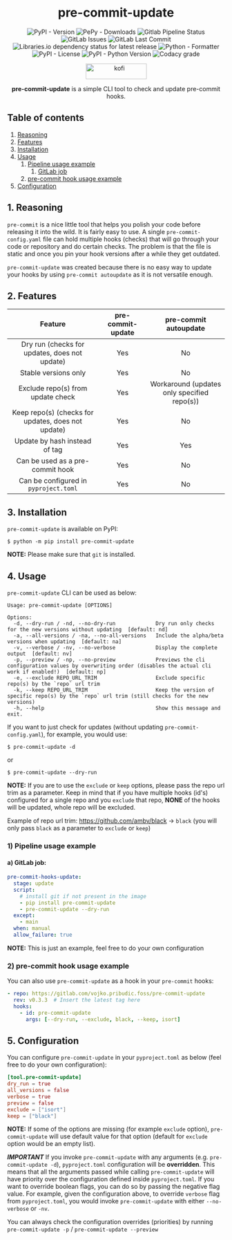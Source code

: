 <div align="center"><h1>pre-commit-update</h1>

![PyPI - Version](https://img.shields.io/pypi/v/pre-commit-update)
![PePy - Downloads](https://pepy.tech/badge/pre-commit-update)
![Gitlab Pipeline Status](https://img.shields.io/gitlab/pipeline-status/vojko.pribudic.foss%2Fpre-commit-update?branch=main&label=pipeline)
![GitLab Issues](https://img.shields.io/gitlab/issues/open/vojko.pribudic.foss%2Fpre-commit-update)
![GitLab Last Commit](https://img.shields.io/gitlab/last-commit/vojko.pribudic.foss%2Fpre-commit-update)
![Libraries.io dependency status for latest release](https://img.shields.io/librariesio/release/pypi/pre-commit-update)
![Python - Formatter](https://img.shields.io/badge/code%20style-black-black)
![PyPI - License](https://img.shields.io/pypi/l/pre-commit-update?color=%23333333)
![PyPI - Python Version](https://img.shields.io/pypi/pyversions/pre-commit-update)
![Codacy grade](https://app.codacy.com/project/badge/Grade/e727532ea95341b18ffd963e77605c2b)
</div>
<div align="center">
<a href="https://ko-fi.com/H2H8WN45E" target="_blank"><img alt="kofi" src="https://i.imgur.com/wdSRlJB.png" width="141" height="36"></a>

<strong>pre-commit-update</strong> is a simple CLI tool to check and update pre-commit hooks.
</div>

## Table of contents

1. [ Reasoning ](#1-reasoning)
2. [ Features ](#2-features)
3. [ Installation ](#3-installation)
4. [ Usage ](#4-usage)
    1. [ Pipeline usage example ](#1-pipeline-usage-example)
       1. [ GitLab job ](#a-gitlab-job)
    2. [ pre-commit hook usage example ](#2-pre-commit-hook-usage-example)
5. [ Configuration ](#5-configuration)

## 1. Reasoning

`pre-commit` is a nice little tool that helps you polish your code before releasing it into the wild.
It is fairly easy to use. A single `pre-commit-config.yaml` file can hold multiple hooks (checks) that will go through
your code or repository and do certain checks. The problem is that the file is static and once you pin your hook versions
after a while they get outdated.

`pre-commit-update` was created because there is no easy way to update your hooks by using
`pre-commit autoupdate` as it is not versatile enough.


## 2. Features

|                      Feature                       | pre-commit-update |            pre-commit autoupdate            |
|:--------------------------------------------------:|:-----------------:|:-------------------------------------------:|
|   Dry run (checks for updates, does not update)    |        Yes        |                     No                      |
|                Stable versions only                |        Yes        |                     No                      |
|         Exclude repo(s) from update check          |        Yes        | Workaround (updates only specified repo(s)) |
| Keep repo(s) (checks for updates, does not update) |        Yes        |                     No                      |
|           Update by hash instead of tag            |        Yes        |                     Yes                     |
|          Can be used as a pre-commit hook          |        Yes        |                     No                      |
|       Can be configured in `pyproject.toml`        |        Yes        |                     No                      |


## 3. Installation

`pre-commit-update` is available on PyPI:
```console 
$ python -m pip install pre-commit-update
```

**NOTE:** Please make sure that `git` is installed.


## 4. Usage

`pre-commit-update` CLI can be used as below:

```console
Usage: pre-commit-update [OPTIONS]

Options:
  -d, --dry-run / -nd, --no-dry-run             Dry run only checks for the new versions without updating  [default: nd]
  -a, --all-versions / -na, --no-all-versions   Include the alpha/beta versions when updating  [default: na]
  -v, --verbose / -nv, --no-verbose             Display the complete output  [default: nv]
  -p, --preview / -np, --no-preview             Previews the cli configuration values by overwriting order (disables the actual cli work if enabled!)  [default: np]
  -e, --exclude REPO_URL_TRIM                   Exclude specific repo(s) by the `repo` url trim
  -k, --keep REPO_URL_TRIM                      Keep the version of specific repo(s) by the `repo` url trim (still checks for the new versions)
  -h, --help                                    Show this message and exit.
```

If you want to just check for updates (without updating `pre-commit-config.yaml`), for example, you would use:
```console
$ pre-commit-update -d
```
or
```console
$ pre-commit-update --dry-run
```

**NOTE:** If you are to use the `exclude` or `keep` options, please pass the repo url trim as a parameter.
Keep in mind that if you have multiple hooks (id's) configured for a single repo and you `exclude` that repo,
**NONE** of the hooks will be updated, whole repo will be excluded.

Example of repo url trim: https://github.com/ambv/black -> `black` (you will only pass `black` as a parameter to
`exclude` or `keep`)

### 1) Pipeline usage example
#### a) GitLab job:

```yaml
pre-commit-hooks-update:
  stage: update
  script:
    # install git if not present in the image
    - pip install pre-commit-update
    - pre-commit-update --dry-run
  except:
    - main
  when: manual
  allow_failure: true
```

**NOTE:** This is just an example, feel free to do your own configuration

### 2) pre-commit hook usage example

You can also use `pre-commit-update` as a hook in your `pre-commit` hooks:

```yaml
- repo: https://gitlab.com/vojko.pribudic.foss/pre-commit-update
  rev: v0.3.3  # Insert the latest tag here
  hooks:
    - id: pre-commit-update
      args: [--dry-run, --exclude, black, --keep, isort]
```

## 5. Configuration

You can configure `pre-commit-update` in your `pyproject.toml` as below (feel free to do your own configuration):

```toml
[tool.pre-commit-update]
dry_run = true
all_versions = false
verbose = true
preview = false
exclude = ["isort"]
keep = ["black"]
```

**NOTE:** If some of the options are missing (for example `exclude` option), `pre-commit-update`
will use default value for that option (default for `exclude` option would be an empty list).

***IMPORTANT*** If you invoke `pre-commit-update` with any arguments (e.g. `pre-commit-update -d`),
`pyproject.toml` configuration will be **overridden**. This means that all the arguments passed while
calling `pre-commit-update` will have priority over the configuration defined inside `pyproject.toml`.
If you want to override boolean flags, you can do so by passing the negative flag value.
For example, given the configuration above, to override `verbose` flag from `pyproject.toml`, you
would invoke `pre-commit-update` with either `--no-verbose` or `-nv`.

You can always check the configuration overrides (priorities) by running `pre-commit-update -p` / `pre-commit-update --preview`
